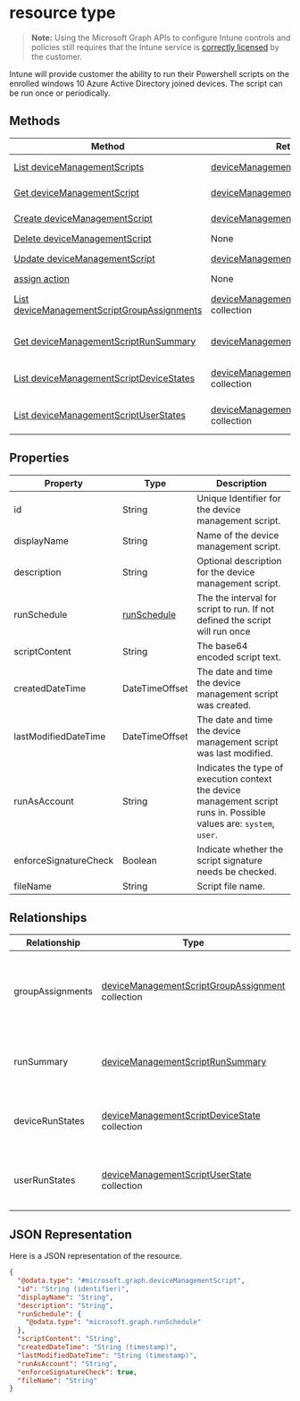 ﻿#  resource type

> **Note:** Using the Microsoft Graph APIs to configure Intune controls and policies still requires that the Intune service is [correctly licensed](https://go.microsoft.com/fwlink/?linkid=839381) by the customer.

Intune will provide customer the ability to run their Powershell scripts on the enrolled windows 10 Azure Active Directory joined devices. The script can be run once or periodically.
## Methods
|Method|Return Type|Description|
|---|---|---|
|[List deviceManagementScripts](../api/intune_devices_devicemanagementscript_list.md)|[deviceManagementScript](../resources/intune_devices_devicemanagementscript.md) collection|List properties and relationships of the [deviceManagementScript](../resources/intune_devices_devicemanagementscript.md) objects.|
|[Get deviceManagementScript](../api/intune_devices_devicemanagementscript_get.md)|[deviceManagementScript](../resources/intune_devices_devicemanagementscript.md)|Read properties and relationships of the [deviceManagementScript](../resources/intune_devices_devicemanagementscript.md) object.|
|[Create deviceManagementScript](../api/intune_devices_devicemanagementscript_create.md)|[deviceManagementScript](../resources/intune_devices_devicemanagementscript.md)|Create a new [deviceManagementScript](../resources/intune_devices_devicemanagementscript.md) object.|
|[Delete deviceManagementScript](../api/intune_devices_devicemanagementscript_delete.md)|None|Deletes a [deviceManagementScript](../resources/intune_devices_devicemanagementscript.md).|
|[Update deviceManagementScript](../api/intune_devices_devicemanagementscript_update.md)|[deviceManagementScript](../resources/intune_devices_devicemanagementscript.md)|Update the properties of a [deviceManagementScript](../resources/intune_devices_devicemanagementscript.md) object.|
|[assign action](../api/intune_devices_devicemanagementscript_assign.md)|None|Not yet documented|
|[List deviceManagementScriptGroupAssignments](../api/intune_devices_devicemanagementscriptgroupassignment_list.md)|[deviceManagementScriptGroupAssignment](../resources/intune_devices_devicemanagementscriptgroupassignment.md) collection|List properties and relationships of the [deviceManagementScriptGroupAssignment](../resources/intune_devices_devicemanagementscriptgroupassignment.md) objects.|
|[Get deviceManagementScriptRunSummary](../api/intune_devices_devicemanagementscriptrunsummary_get.md)|[deviceManagementScriptRunSummary](../resources/intune_devices_devicemanagementscriptrunsummary.md)|Read properties and relationships of the [deviceManagementScriptRunSummary](../resources/intune_devices_devicemanagementscriptrunsummary.md) object.|
|[List deviceManagementScriptDeviceStates](../api/intune_devices_devicemanagementscriptdevicestate_list.md)|[deviceManagementScriptDeviceState](../resources/intune_devices_devicemanagementscriptdevicestate.md) collection|List properties and relationships of the [deviceManagementScriptDeviceState](../resources/intune_devices_devicemanagementscriptdevicestate.md) objects.|
|[List deviceManagementScriptUserStates](../api/intune_devices_devicemanagementscriptuserstate_list.md)|[deviceManagementScriptUserState](../resources/intune_devices_devicemanagementscriptuserstate.md) collection|List properties and relationships of the [deviceManagementScriptUserState](../resources/intune_devices_devicemanagementscriptuserstate.md) objects.|

## Properties
|Property|Type|Description|
|---|---|---|
|id|String|Unique Identifier for the device management script.|
|displayName|String|Name of the device management script.|
|description|String|Optional description for the device management script.|
|runSchedule|[runSchedule](../resources/intune_devices_runschedule.md)|The the interval for script to run. If not defined the script will run once|
|scriptContent|String|The base64 encoded script text.|
|createdDateTime|DateTimeOffset|The date and time the device management script was created.|
|lastModifiedDateTime|DateTimeOffset|The date and time the device management script was last modified.|
|runAsAccount|String|Indicates the type of execution context the device management script runs in. Possible values are: `system`, `user`.|
|enforceSignatureCheck|Boolean|Indicate whether the script signature needs be checked.|
|fileName|String|Script file name.|

## Relationships
|Relationship|Type|Description|
|---|---|---|
|groupAssignments|[deviceManagementScriptGroupAssignment](../resources/intune_devices_devicemanagementscriptgroupassignment.md) collection|The list of group assignments for the device management script.|
|runSummary|[deviceManagementScriptRunSummary](../resources/intune_devices_devicemanagementscriptrunsummary.md)|Run summary for device management script.|
|deviceRunStates|[deviceManagementScriptDeviceState](../resources/intune_devices_devicemanagementscriptdevicestate.md) collection|List of run states for this script across all devices.|
|userRunStates|[deviceManagementScriptUserState](../resources/intune_devices_devicemanagementscriptuserstate.md) collection|List of run states for this script across all users.|

## JSON Representation
Here is a JSON representation of the resource.
<!-- {
  "blockType": "resource",
  "keyProperty": "id",
  "@odata.type": "microsoft.graph.deviceManagementScript"
}
-->
```json
{
  "@odata.type": "#microsoft.graph.deviceManagementScript",
  "id": "String (identifier)",
  "displayName": "String",
  "description": "String",
  "runSchedule": {
    "@odata.type": "microsoft.graph.runSchedule"
  },
  "scriptContent": "String",
  "createdDateTime": "String (timestamp)",
  "lastModifiedDateTime": "String (timestamp)",
  "runAsAccount": "String",
  "enforceSignatureCheck": true,
  "fileName": "String"
}
```



